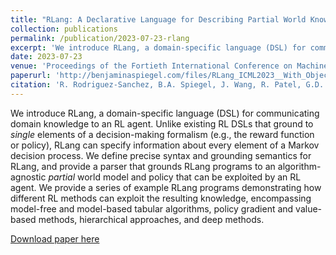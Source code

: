 ```yaml
---
title: "RLang: A Declarative Language for Describing Partial World Knowledge to Reinforcement Learning Agents"
collection: publications
permalink: /publication/2023-07-23-rlang
excerpt: 'We introduce RLang, a domain-specific language (DSL) for communicating  domain knowledge to an RL agent. Unlike  existing RL DSLs that ground to _single_ elements of a decision-making formalism (e.g., the reward function or policy), RLang can specify information about every element of a Markov decision process. We define precise syntax and grounding semantics for RLang, and provide a parser that grounds RLang programs to an algorithm-agnostic _partial_ world model and policy that can be exploited by an RL agent. We provide a series of example RLang programs demonstrating how different RL methods can exploit the resulting knowledge, encompassing model-free and model-based tabular algorithms, policy gradient and value-based methods, hierarchical approaches, and deep methods.'
date: 2023-07-23
venue: 'Proceedings of the Fortieth International Conference on Machine Learning'
paperurl: 'http://benjaminaspiegel.com/files/RLang_ICML2023__With_Objects_.pdf'
citation: 'R. Rodriguez-Sanchez, B.A. Spiegel, J. Wang, R. Patel, G.D. Konidaris, and S. Tellex. RLang: A Declarative Language for Describing Partial World Knowledge to Reinforcement Learning Agents. In Proceedings of the Fortieth International Conference on Machine Learning, July 2023.'
---
```

We introduce RLang, a domain-specific language (DSL) for communicating  domain knowledge to an RL agent. Unlike  existing RL DSLs that ground to _single_ elements of a decision-making formalism (e.g., the reward function or policy), RLang can specify information about every element of a Markov decision process. We define precise syntax and grounding semantics for RLang, and provide a parser that grounds RLang programs to an algorithm-agnostic _partial_ world model and policy that can be exploited by an RL agent. We provide a series of example RLang programs demonstrating how different RL methods can exploit the resulting knowledge, encompassing model-free and model-based tabular algorithms, policy gradient and value-based methods, hierarchical approaches, and deep methods.

[Download paper here](http://benjaminaspiegel.com/files/RLang_ICML2023__With_Objects_.pdf)

